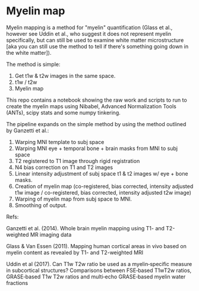 # Myelin map

Myelin mapping is a method for "myelin" quantification (Glass et al., however see Uddin et al., who suggest it does not represent myelin specifically, but can still be used to examine white matter microstructure [aka you can still use the method to tell if there's something going down in the white matter]).

The method is simple: 
1. Get t1w & t2w images in the same space. 
2. t1w / t2w
3. Myelin map

This repo contains a notebook showing the raw work and scripts to run to create the myelin maps using Nibabel, Advanced Normalization Tools (ANTs), scipy stats and some numpy tinkering. 

The pipeline expands on the simple method by using the method outlined by Ganzetti et al.:

1. Warping MNI template to subj space
2. Warping MNI eye + temporal bone + brain masks from MNI to subj space
3. T2 registered to T1 image through rigid registration
4. N4 bias correction on T1 and T2 images
5. Linear intensity adjustment of subj space t1 & t2 images w/ eye + bone masks.
6. Creation of myelin map (co-registered, bias corrected, intensity adjusted t1w image / co-registered, bias corrected, intensity adjusted t2w image)
7. Warping of myelin map from subj space to MNI.
8. Smoothing of output.

Refs:

Ganzetti et al. (2014). Whole brain myelin mapping using T1- and T2-weighted MR imaging data

Glass & Van Essen (2011). Mapping human cortical areas in vivo based on myelin content as revealed by T1- and T2-weighted MRI

Uddin et al (2017). Can T1w T2w ratio be used as a myelin‐specific measure in subcortical structures? Comparisons between FSE‐based T1wT2w ratios, GRASE‐based T1w T2w ratios and multi‐echo GRASE‐based myelin water fractions
